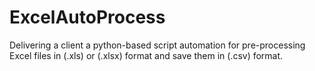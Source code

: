 # ExcelAutoProcess
Delivering a client a python-based script automation for pre-processing Excel files in (.xls) or (.xlsx) format and save them in (.csv) format.
